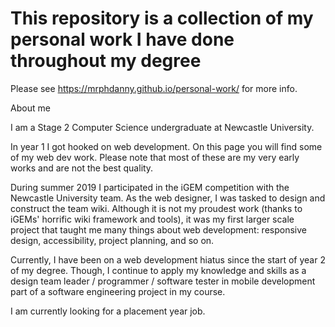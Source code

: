 # This repository is a collection of my personal work I have done throughout my degree

Please see https://mrphdanny.github.io/personal-work/ for more info.

About me

I am a Stage 2 Computer Science undergraduate at Newcastle University. 

In year 1 I got hooked on web development. On this page you will find some of my web dev work. Please note that most of these are my very early works and are not the best quality. 

During summer 2019 I participated in the iGEM competition with the Newcastle University team. As the web designer, I was tasked to design and construct the team wiki. Although it is not my proudest work (thanks to iGEMs' horrific wiki framework and tools), it was my first larger scale project that taught me many things about web development: responsive design, accessibility, project planning, and so on.

Currently, I have been on a web development hiatus since the start of year 2 of my degree. Though, I continue to apply my knowledge and skills as a design team leader / programmer / software tester in mobile development part of a software engineering project in my course.

I am currently looking for a placement year job.

